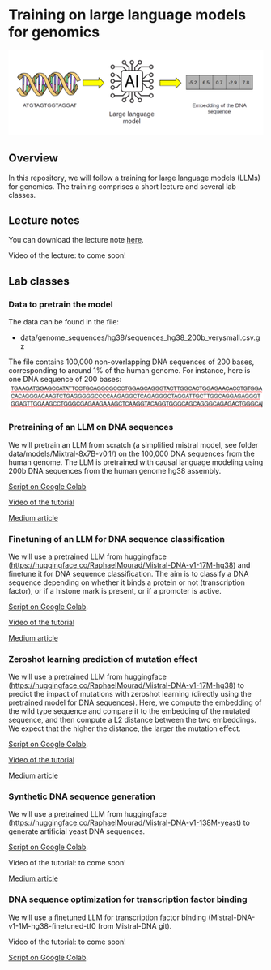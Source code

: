 # Training on large language models for genomics

![alt text](illustration.png)

## Overview

In this repository, we will follow a training for large language models (LLMs) for genomics. The training comprises a short lecture and several lab classes. 

## Lecture notes

You can download the lecture note [here](CM_llm_genomics.pdf).

Video of the lecture: to come soon!


## Lab classes


### Data to pretrain the model

The data can be found in the file: 
- data/genome_sequences/hg38/sequences_hg38_200b_verysmall.csv.gz 

The file contains 100,000 non-overlapping DNA sequences of 200 bases, corresponding to around 1% of the human genome. For instance, here is one DNA sequence of 200 bases:
![alt text](dna_seq_200b.png)

### Pretraining of an LLM on DNA sequences

We will pretrain an LLM from scratch (a simplified mistral model, see folder data/models/Mixtral-8x7B-v0.1/) on the 100,000 DNA sequences from the human genome. 
The LLM is pretrained with causal language modeling using 200b DNA sequences from the human genome hg38 assembly.

[Script on Google Colab](https://colab.research.google.com/drive/1gcw_MYiqwB-pbVYHIx8kevx-ZD7sqMxL#scrollTo=JTYKjBrwRSU6)

[Video of the tutorial](https://www.youtube.com/watch?v=jY9ieFUM3cw)

[Medium article](https://medium.com/@morphos77/mistral-dna-mistral-model-for-genomics-e800e8349ed4)

### Finetuning of an LLM for DNA sequence classification

We will use a pretrained LLM from huggingface (https://huggingface.co/RaphaelMourad/Mistral-DNA-v1-17M-hg38) and finetune it for DNA sequence classification. 
The aim is to classify a DNA sequence depending on whether it binds a protein or not (transcription factor), or if a histone mark is present, or if a promoter is active.

[Script on Google Colab](https://colab.research.google.com/drive/19AQsrmiCnEfvgHKz7HQ27-vFsHQogrya).

[Video of the tutorial](https://youtu.be/Ohwi8pHlemc?si=lVjwIeKJMJkPZt1l)

[Medium article](https://medium.com/@morphos77/mistral-dna-mistral-model-for-genomics-e800e8349ed4)

### Zeroshot learning prediction of mutation effect

We will use a pretrained LLM from huggingface (https://huggingface.co/RaphaelMourad/Mistral-DNA-v1-17M-hg38) to predict the impact of mutations with zeroshot learning (directly using the pretrained model for DNA sequences).
Here, we compute the embedding of the wild type sequence and compare it to the embedding of the mutated sequence, and then compute a L2 distance between the two embeddings.
We expect that the higher the distance, the larger the mutation effect.

[Script on Google Colab](https://colab.research.google.com/drive/1cn_0BBi13Fq2hIFAI9_t9IGmp5O-D2vs#scrollTo=Q_UgR6UsOgPn).

[Video of the tutorial](https://youtu.be/jAAVGINhMBo)

[Medium article](https://medium.com/@raphaeldaroum/how-to-predict-the-impact-of-dna-mutations-with-ai-and-zero-shot-learning-2d0022938e70)

### Synthetic DNA sequence generation

We will use a pretrained LLM from huggingface (https://huggingface.co/RaphaelMourad/Mistral-DNA-v1-138M-yeast) to generate artificial yeast DNA sequences.

[Script on Google Colab](https://colab.research.google.com/drive/1ej879r_AWGjVju74eTUYhCctj-c8IPob#scrollTo=9yi5HmkTxgY5).

Video of the tutorial: to come soon!

[Medium article](https://medium.com/@raphaeldaroum/how-to-generate-artificial-dna-sequences-with-an-llm-5da6da031d57)

### DNA sequence optimization for transcription factor binding

We will use a finetuned LLM for transcription factor binding (Mistral-DNA-v1-1M-hg38-finetuned-tf0 from Mistral-DNA  git). 

Video of the tutorial: to come soon!

[Script on Google Colab](https://colab.research.google.com/drive/1wNLRBwROuZoSiQ6NjcT4VzLIQftP7ERP#scrollTo=rKEzACkjcj7N).


